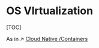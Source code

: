 # OS VIrtualization

[TOC]


As in ↗ [Cloud Native /Containers](../../../../🌁%20Cloud%20Native/🏂%20Virtualization%20&%20Containers/🐋%20Containers/Containers.md)

